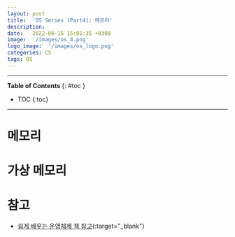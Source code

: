 ```yaml
---
layout: post
title:  'OS Series [Part4]: 메모리'
description: 
date:   2022-06-15 15:01:35 +0300
image:  '/images/os_4.png'
logo_image:  '/images/os_logo.png'
categories: CS
tags: OS
---
```


---
**Table of Contents**
{: #toc }
*  TOC
{:toc}
---

# 메모리

# 가상 메모리


# 참고  

- [쉽게 배우는 운영체제 책 참고](http://www.kyobobook.co.kr/product/detailViewKor.laf?mallGb=KOR&ejkGb=KOR&barcode=9791156644071){:target="_blank"}
